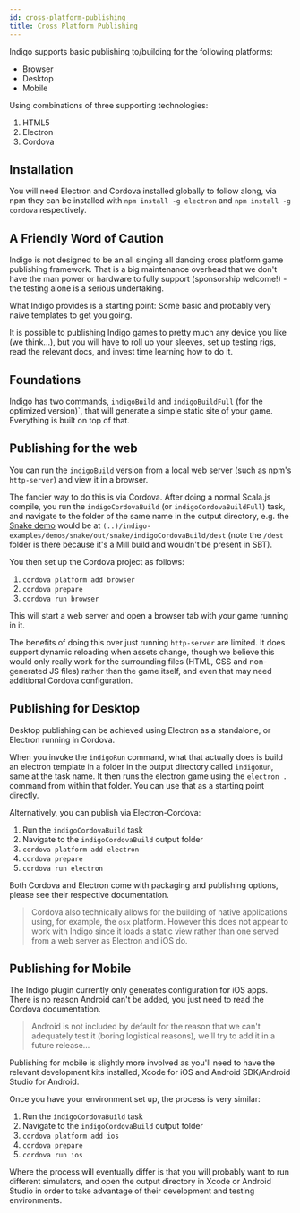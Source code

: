 ```yaml
---
id: cross-platform-publishing
title: Cross Platform Publishing
---
```


Indigo supports basic publishing to/building for the following platforms:

- Browser
- Desktop
- Mobile

Using combinations of three supporting technologies:

1. HTML5
2. Electron
3. Cordova

## Installation

You will need Electron and Cordova installed globally to follow along, via npm they can be installed with `npm install -g electron` and `npm install -g cordova` respectively.

## A Friendly Word of Caution

Indigo is not designed to be an all singing all dancing cross platform game publishing framework. That is a big maintenance overhead that we don't have the man power or hardware to fully support (sponsorship welcome!) - the testing alone is a serious undertaking.

What Indigo provides is a starting point: Some basic and probably very naive templates to get you going.

It is possible to publishing Indigo games to pretty much any device you like (we think...), but you will have to roll up your sleeves, set up testing rigs, read the relevant docs, and invest time learning how to do it.

## Foundations

Indigo has two commands, `indigoBuild` and `indigoBuildFull` (for the optimized version)`, that will generate a simple static site of your game. Everything is built on top of that.

## Publishing for the web

You can run the `indigoBuild` version from a local web server (such as npm's `http-server`) and view it in a browser.

The fancier way to do this is via Cordova. After doing a normal Scala.js compile, you run the `indigoCordovaBuild` (or `indigoCordovaBuildFull`) task, and navigate to the folder of the same name in the output directory, e.g. the [Snake demo](https://github.com/PurpleKingdomGames/indigo-examples/tree/master/demos/snake) would be at `(..)/indigo-examples/demos/snake/out/snake/indigoCordovaBuild/dest` (note the `/dest` folder is there because it's a Mill build and wouldn't be present in SBT).

You then set up the Cordova project as follows:

1. `cordova platform add browser`
2. `cordova prepare`
3. `cordova run browser`

This will start a web server and open a browser tab with your game running in it.

The benefits of doing this over just running `http-server` are limited. It does support dynamic reloading when assets change, though we believe this would only really work for the surrounding files (HTML, CSS and non-generated JS files) rather than the game itself, and even that may need additional Cordova configuration.

## Publishing for Desktop

Desktop publishing can be achieved using Electron as a standalone, or Electron running in Cordova.

When you invoke the `indigoRun` command, what that actually does is build an electron template in a folder in the output directory called `indigoRun`, same at the task name. It then runs the electron game using the `electron .` command from within that folder. You can use that as a starting point directly.

Alternatively, you can publish via Electron-Cordova:

1. Run the `indigoCordovaBuild` task
2. Navigate to the `indigoCordovaBuild` output folder
3. `cordova platform add electron`
4. `cordova prepare`
5. `cordova run electron`

Both Cordova and Electron come with packaging and publishing options, please see their respective documentation.

> Cordova also technically allows for the building of native applications using, for example, the `osx` platform. However this does not appear to work with Indigo since it loads a static view rather than one served from a web server as Electron and iOS do.

## Publishing for Mobile

The Indigo plugin currently only generates configuration for iOS apps. There is no reason Android can't be added, you just need to read the Cordova documentation.

> Android is not included by default for the reason that we can't adequately test it (boring logistical reasons), we'll try to add it in a future release...

Publishing for mobile is slightly more involved as you'll need to have the relevant development kits installed, Xcode for iOS and Android SDK/Android Studio for Android.

Once you have your environment set up, the process is very similar:

1. Run the `indigoCordovaBuild` task
2. Navigate to the `indigoCordovaBuild` output folder
3. `cordova platform add ios`
4. `cordova prepare`
5. `cordova run ios`

Where the process will eventually differ is that you will probably want to run different simulators, and open the output directory in Xcode or Android Studio in order to take advantage of their development and testing environments.
